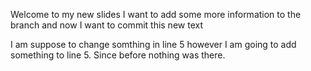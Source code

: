 Welcome to my new slides 
I want to add some more information to the branch 
and now I want to commit this new text

I am suppose to change somthing in line 5 however I am going to add something to line 5. Since before nothing was there.
